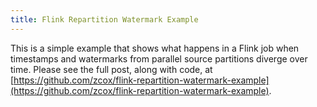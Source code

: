 ```yaml
---
title: Flink Repartition Watermark Example
---
```


This is a simple example that shows what happens in a Flink job when timestamps and watermarks from parallel source partitions diverge over time. Please see the full post, along with code, at [https://github.com/zcox/flink-repartition-watermark-example](https://github.com/zcox/flink-repartition-watermark-example).
